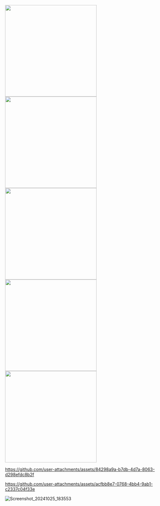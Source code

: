 <img src="https://github.com/user-attachments/assets/fb7aac65-84d2-4638-94c4-d49c41f809c5" alt="" width="300" height="auto">
<img src="https://github.com/user-attachments/assets/1ec45708-fdf5-4fb0-b66f-68d4dda8199e" alt="" width="300" height="auto">
<img src="https://github.com/user-attachments/assets/f0a51ff8-7950-48ca-81f9-5b3d265874fd" alt="" width="300" height="auto">
<img src="https://github.com/user-attachments/assets/89f20d15-6420-4886-ba77-6a454d0caefc" alt="" width="300" height="auto">
<img src="https://github.com/user-attachments/assets/136cd433-f64c-4ce9-82c7-949ff735df12" alt="" width="300" height="auto">



https://github.com/user-attachments/assets/84298a9a-b7db-4d7a-8063-d298efdc8b2f



https://github.com/user-attachments/assets/acfbb8e7-0768-4bb4-9ab1-c2337c04f33e

![Screenshot_20241025_183553](https://github.com/user-attachments/assets/fb7aac65-84d2-4638-94c4-d49c41f809c5)
